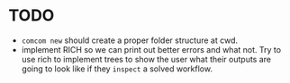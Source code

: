 # TODO
- `comcom new` should create a proper folder structure at cwd.
- implement RICH so we can print out better errors and what not. Try to use rich to implement trees to show the user what their outputs are going to look like
    if they `inspect` a solved workflow.